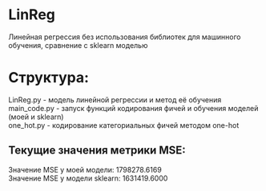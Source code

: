 # LinReg
Линейная регрессия без использования библиотек для машинного обучения, сравнение с sklearn моделью
# Структура:  
LinReg.py - модель линейной регрессии и метод её обучения  
main_code.py - запуск функций кодирования фичей и обучения моделей (моей и sklearn)  
one_hot.py - кодирование категориальных фичей методом one-hot  
## Текущие значения метрики MSE:  
Значение MSE у моей модели: 1798278.6169  
Значение MSE у модели sklearn: 1631419.6000
